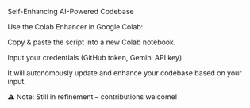 Self-Enhancing AI-Powered Codebase

Use the Colab Enhancer in Google Colab:

Copy & paste the script into a new Colab notebook.

Input your credentials (GitHub token, Gemini API key).

It will autonomously update and enhance your codebase based on your input.

⚠ Note: Still in refinement – contributions welcome!
